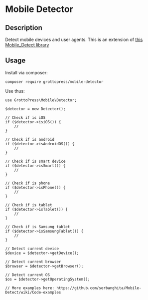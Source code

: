 # Mobile Detector

## Description

Detect mobile devices and user agents. This is an extension of [this Mobile_Detect library](https://github.com/serbanghita/Mobile-Detect)

## Usage

Install via composer:

`composer require grottopress/mobile-detector`

Use thus:

    use GrottoPress\Mobile\Detector;

    $detector = new Detector();

    // Check if is iOS
    if ($detector->isiOS()) {
        //
    }

    // Check if is android
    if ($detector->isAndroidOS()) {
        //
    }

    // Check if is smart device
    if ($detector->isSmart()) {
        //
    }

    // Check if is phone
    if ($detector->isPhone()) {
        //
    }

    // Check if is tablet
    if ($detector->isTablet()) {
        //
    }

    // Check if is Samsung tablet
    if ($detector->isSamsungTablet()) {
        //
    }
    
    // Detect current device
    $device = $detector->getDevice();

    // Detect current browser
    $browser = $detector->getBrowser();

    // Detect current OS
    $os = $detector->getOperatingSystem();

    // More examples here: https://github.com/serbanghita/Mobile-Detect/wiki/Code-examples
